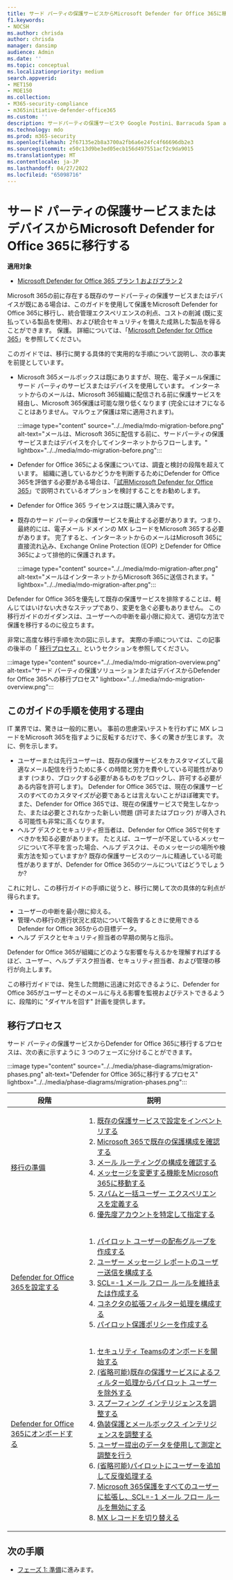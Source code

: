 ```yaml
---
title: サード パーティの保護サービスからMicrosoft Defender for Office 365に移行する
f1.keywords:
- NOCSH
ms.author: chrisda
author: chrisda
manager: dansimp
audience: Admin
ms.date: ''
ms.topic: conceptual
ms.localizationpriority: medium
search.appverid:
- MET150
- MOE150
ms.collection:
- M365-security-compliance
- m365initiative-defender-office365
ms.custom: ''
description: サードパーティの保護サービスや Google Postini、Barracuda Spam and Virus Firewall、Cisco IronPort などのデバイスから保護をMicrosoft Defender for Office 365に移行する正しい方法について説明します。
ms.technology: mdo
ms.prod: m365-security
ms.openlocfilehash: 2f67135e2b8a3700a2fb6a6e24fc4f66696db2e3
ms.sourcegitcommit: e50c13d9be3ed05ecb156d497551acf2c9da9015
ms.translationtype: MT
ms.contentlocale: ja-JP
ms.lasthandoff: 04/27/2022
ms.locfileid: "65098716"
---
```

# <a name="migrate-from-a-third-party-protection-service-or-device-to-microsoft-defender-for-office-365"></a>サード パーティの保護サービスまたはデバイスからMicrosoft Defender for Office 365に移行する

**適用対象**
- [Microsoft Defender for Office 365 プラン 1 およびプラン 2](defender-for-office-365.md)

Microsoft 365の前に存在する既存のサードパーティの保護サービスまたはデバイスが既にある場合は、このガイドを使用して保護をMicrosoft Defender for Office 365に移行し、統合管理エクスペリエンスの利点、コストの削減 (既に支払っている製品を使用)、および統合セキュリティを備えた成熟した製品を得ることができます。 保護。 詳細については、「[Microsoft Defender for Office 365](https://www.microsoft.com/security/business/threat-protection/office-365-defender)」を参照してください。

このガイドでは、移行に関する具体的で実用的な手順について説明し、次の事実を前提としています。

- Microsoft 365メールボックスは既にありますが、現在、電子メール保護にサード パーティのサービスまたはデバイスを使用しています。 インターネットからのメールは、Microsoft 365組織に配信される前に保護サービスを経由し、Microsoft 365保護は可能な限り低くなります (完全にはオフになることはありません。マルウェア保護は常に適用されます)。

  :::image type="content" source="../../media/mdo-migration-before.png" alt-text="メールは、Microsoft 365に配信する前に、サードパーティの保護サービスまたはデバイスを介してインターネットからフローします。" lightbox="../../media/mdo-migration-before.png":::

- Defender for Office 365による保護については、調査と検討の段階を超えています。 組織に適しているかどうかを判断するためにDefender for Office 365を評価する必要がある場合は、「[試用Microsoft Defender for Office 365](try-microsoft-defender-for-office-365.md)」で説明されているオプションを検討することをお勧めします。

- Defender for Office 365 ライセンスは既に購入済みです。

- 既存のサード パーティの保護サービスを廃止する必要があります。つまり、最終的には、電子メール ドメインの MX レコードをMicrosoft 365する必要があります。 完了すると、インターネットからのメールはMicrosoft 365に直接流れ込み、Exchange Online Protection (EOP) とDefender for Office 365によって排他的に保護されます。

  :::image type="content" source="../../media/mdo-migration-after.png" alt-text="メールはインターネットからMicrosoft 365に送信されます。" lightbox="../../media/mdo-migration-after.png":::

Defender for Office 365を優先して既存の保護サービスを排除することは、軽んじてはいけない大きなステップであり、変更を急ぐ必要もありません。 この移行ガイドのガイダンスは、ユーザーへの中断を最小限に抑えて、適切な方法で保護を移行するのに役立ちます。

非常に高度な移行手順を次の図に示します。 実際の手順については、この記事の後半の「 [移行プロセス」](#the-migration-process) というセクションを参照してください。

:::image type="content" source="../../media/mdo-migration-overview.png" alt-text="サード パーティの保護ソリューションまたはデバイスからDefender for Office 365への移行プロセス" lightbox="../../media/mdo-migration-overview.png":::

## <a name="why-use-the-steps-in-this-guide"></a>このガイドの手順を使用する理由

IT 業界では、驚きは一般的に悪い。 事前の思慮深いテストを行わずに MX レコードをMicrosoft 365を指すように反転するだけで、多くの驚きが生じます。 次に、例を示します。

- ユーザーまたは先行ユーザーは、既存の保護サービスをカスタマイズして最適なメール配信を行うために多くの時間と労力を費やしている可能性があります (つまり、ブロックする必要があるものをブロックし、許可する必要がある内容を許可します)。 Defender for Office 365では、現在の保護サービスのすべてのカスタマイズが必要であるとは言えないことがほぼ確実です。 また、Defender for Office 365では、現在の保護サービスで発生しなかった、または必要とされなかった新しい問題 (許可またはブロック) が導入される可能性も非常に高くなります。
- ヘルプ デスクとセキュリティ担当者は、Defender for Office 365で何をすべきかを知る必要があります。 たとえば、ユーザーが不足しているメッセージについて不平を言った場合、ヘルプ デスクは、そのメッセージの場所や検索方法を知っていますか? 既存の保護サービスのツールに精通している可能性がありますが、Defender for Office 365のツールについてはどうでしょうか?

これに対し、この移行ガイドの手順に従うと、移行に関して次の具体的な利点が得られます。

- ユーザーの中断を最小限に抑える。
- 管理への移行の進行状況と成功について報告するときに使用できるDefender for Office 365からの目標データ。
- ヘルプ デスクとセキュリティ担当者の早期の関与と指示。

Defender for Office 365が組織にどのような影響を与えるかを理解すればするほど、ユーザー、ヘルプ デスク担当者、セキュリティ担当者、および管理の移行が向上します。

この移行ガイドでは、発生した問題に迅速に対応できるように、Defender for Office 365がユーザーとそのメールに与える影響を監視およびテストできるように、段階的に "ダイヤルを回す" 計画を提供します。

## <a name="the-migration-process"></a>移行プロセス

サード パーティの保護サービスからDefender for Office 365に移行するプロセスは、次の表に示すように 3 つのフェーズに分けることができます。

:::image type="content" source="../../media/phase-diagrams/migration-phases.png" alt-text="Defender for Office 365に移行するプロセス" lightbox="../../media/phase-diagrams/migration-phases.png":::

|段階|説明|
|---|---|
|[移行の準備](migrate-to-defender-for-office-365-prepare.md)|<ol><li>[既存の保護サービスで設定をインベントリする](migrate-to-defender-for-office-365-prepare.md#inventory-the-settings-at-your-existing-protection-service)</li><li>[Microsoft 365で既存の保護構成を確認する](migrate-to-defender-for-office-365-prepare.md#check-your-existing-protection-configuration-in-microsoft-365)</li><li>[メール ルーティングの構成を確認する](migrate-to-defender-for-office-365-prepare.md#check-your-mail-routing-configuration)</li><li>[メッセージを変更する機能をMicrosoft 365に移動する](migrate-to-defender-for-office-365-prepare.md#move-features-that-modify-messages-into-microsoft-365)</li><li>[スパムと一括ユーザー エクスペリエンスを定義する](migrate-to-defender-for-office-365-prepare.md#define-spam-and-bulk-user-experiences)</li><li>[優先度アカウントを特定して指定する](migrate-to-defender-for-office-365-prepare.md#identify-and-designate-priority-accounts)</li></ol>|
|[Defender for Office 365を設定する](migrate-to-defender-for-office-365-setup.md)|<ol><li>[パイロット ユーザーの配布グループを作成する](migrate-to-defender-for-office-365-setup.md#step-1-create-distribution-groups-for-pilot-users)</li><li>[ユーザー メッセージ レポートのユーザー送信を構成する](migrate-to-defender-for-office-365-setup.md#step-2-configure-user-submission-for-user-message-reporting)</li><li>[SCL=-1 メール フロー ルールを維持または作成する](migrate-to-defender-for-office-365-setup.md#step-3-maintain-or-create-the-scl-1-mail-flow-rule)</li><li>[コネクタの拡張フィルター処理を構成する](migrate-to-defender-for-office-365-setup.md#step-4-configure-enhanced-filtering-for-connectors)</li><li>[パイロット保護ポリシーを作成する](migrate-to-defender-for-office-365-setup.md#step-5-create-pilot-protection-policies)</li></ol>|
|[Defender for Office 365にオンボードする](migrate-to-defender-for-office-365-onboard.md)|<ol><li>[セキュリティ Teamsのオンボードを開始する](migrate-to-defender-for-office-365-onboard.md#step-1-begin-onboarding-security-teams)</li><li>[(省略可能)既存の保護サービスによるフィルター処理からパイロット ユーザーを除外する](migrate-to-defender-for-office-365-onboard.md#step-2-optional-exempt-pilot-users-from-filtering-by-your-existing-protection-service)</li><li>[スプーフィング インテリジェンスを調整する](migrate-to-defender-for-office-365-onboard.md#step-3-tune-spoof-intelligence)</li><li>[偽装保護とメールボックス インテリジェンスを調整する](migrate-to-defender-for-office-365-onboard.md#step-4-tune-impersonation-protection-and-mailbox-intelligence)</li><li>[ユーザー提出のデータを使用して測定と調整を行う](migrate-to-defender-for-office-365-onboard.md#step-5-use-data-from-user-submissions-to-measure-and-adjust)</li><li>[(省略可能)パイロットにユーザーを追加して反復処理する](migrate-to-defender-for-office-365-onboard.md#step-6-optional-add-more-users-to-your-pilot-and-iterate)</li><li>[Microsoft 365保護をすべてのユーザーに拡張し、SCL=-1 メール フロー ルールを無効にする](migrate-to-defender-for-office-365-onboard.md#step-7-extend-microsoft-365-protection-to-all-users-and-turn-off-the-scl-1-mail-flow-rule)</li><li>[MX レコードを切り替える](migrate-to-defender-for-office-365-onboard.md#step-8-switch-your-mx-records)</li></ol>|

## <a name="next-step"></a>次の手順

- [フェーズ 1: 準備](migrate-to-defender-for-office-365-prepare.md)に進みます。
